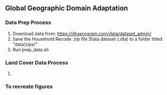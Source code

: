 ## Global Geographic Domain Adaptation

### Data Prep Process

1) Download data from: https://dhsprogram.com/data/dataset_admin/
2) Save the Household Recode .zip file Stata dataset (.dta) to a folder titled "data/zips/" 
3) Run prep_data.sh

### Land Cover Data Process
1) 

### To recreate figures


